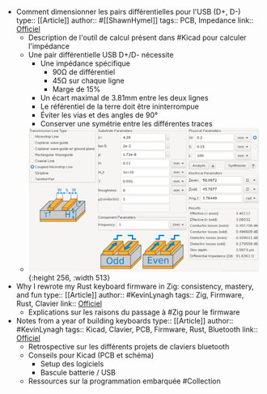 - Comment dimensionner les pairs différentielles pour l'USB (D+, D-)
  type:: [[Article]]
  author:: #[[ShawnHymel]]
  tags:: PCB, Impedance
  link:: [Officiel](https://www.digikey.fr/en/maker/projects/how-to-route-differential-pairs-in-kicad-for-usb/45b99011f5d34879ae1831dce1f13e93)
	- Description de l'outil de calcul présent dans #Kicad pour calculer l'impédance
	- Une pair différentielle USB D+/D- nécessite
		- Une impédance spécifique
			- 90Ω de différentiel
			- 45Ω sur chaque ligne
			- Marge de 15%
		- Un écart maximal de 3.81mm entre les deux lignes
		- Le référentiel de la terre doit être ininterrompue
		- Éviter les vias et des angles de 90°
		- Conserver une symétrie entre les différentes traces
	- ![impedance_echinos.png](../assets/impedance_echinos_1696624458049_0.png){:height 256, :width 513}
- Why I rewrote my Rust keyboard firmware in Zig: consistency, mastery, and fun
  type:: [[Article]]
  author:: #KevinLynagh
  tags:: Zig, Firmware, Rust, Clavier
  link:: [Officiel](https://kevinlynagh.com/rust-zig/)
	- Explications sur les raisons du passage à #Zig pour le firmware
- Notes from a year of building keyboards
  type:: [[Article]]
  author:: #KevinLynagh
  tags:: Kicad, Clavier, PCB, Firmware, Rust, Bluetooth
  link:: [Officiel](https://kevinlynagh.com/keyboards/)
	- Retrospective sur les différents projets de claviers bluetooth
	- Conseils pour Kicad (PCB et schéma)
		- Setup des logiciels
		- Bascule batterie / USB
	- Ressources sur la programmation embarquée #Collection
